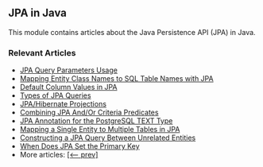 ## JPA in Java

This module contains articles about the Java Persistence API (JPA) in Java.

### Relevant Articles

- [JPA Query Parameters Usage](https://www.baeldung.com/jpa-query-parameters)
- [Mapping Entity Class Names to SQL Table Names with JPA](https://www.baeldung.com/jpa-entity-table-names)
- [Default Column Values in JPA](https://www.baeldung.com/jpa-default-column-values)
- [Types of JPA Queries](https://www.baeldung.com/jpa-queries)
- [JPA/Hibernate Projections](https://www.baeldung.com/jpa-hibernate-projections)
- [Combining JPA And/Or Criteria Predicates](https://www.baeldung.com/jpa-and-or-criteria-predicates)
- [JPA Annotation for the PostgreSQL TEXT Type](https://www.baeldung.com/jpa-annotation-postgresql-text-type)
- [Mapping a Single Entity to Multiple Tables in JPA](https://www.baeldung.com/jpa-mapping-single-entity-to-multiple-tables)
- [Constructing a JPA Query Between Unrelated Entities](https://www.baeldung.com/jpa-query-unrelated-entities)
- [When Does JPA Set the Primary Key](https://www.baeldung.com/jpa-strategies-when-set-primary-key)
- More articles: [[<-- prev]](/java-jpa)
